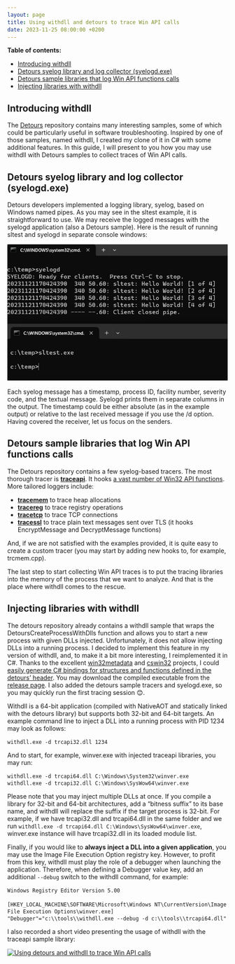 ```yaml
---
layout: page
title: Using withdll and detours to trace Win API calls 
date: 2023-11-25 08:00:00 +0200
---
```


**Table of contents:**

<!-- MarkdownTOC -->

- [Introducing withdll](#introducing-withdll)
- [Detours syelog library and log collector \(syelogd.exe\)](#detours-syelog-library-and-log-collector-syelogdexe)
- [Detours sample libraries that log Win API functions calls](#detours-sample-libraries-that-log-win-api-functions-calls)
- [Injecting libraries with withdll](#injecting-libraries-with-withdll)

<!-- /MarkdownTOC -->

## Introducing withdll

The [Detours](https://github.com/microsoft/Detours) repository contains many interesting samples, some of which could be particularly useful in software troubleshooting. Inspired by one of those samples, named withdll, I created my clone of it in C# with some additional features. In this guide, I will present to you how you may use withdll with Detours samples to collect traces of Win API calls. 

## Detours syelog library and log collector (syelogd.exe)

Detours developers implemented a logging library, syelog, based on Windows named pipes. As you may see in the sltest example, it is straightforward to use. We may receive the logged messages with the syelogd application (also a Detours sample). Here is the result of running sltest and syelogd in separate console windows:

![](/assets/img/withdll-sltest-sylogd.png)

Each syelog message has a timestamp, process ID, facility number, severity code, and the textual message. Syelogd prints them in separate columns in the output. The timestamp could be either absolute (as in the example output) or relative to the last received message if you use the /d option. Having covered the receiver, let us focus on the senders.

## Detours sample libraries that log Win API functions calls

The Detours repository contains a few syelog-based tracers. The most thorough tracer is [**traceapi**](https://github.com/microsoft/Detours/tree/main/samples/traceapi). It hooks [a vast number of Win32 API functions](https://github.com/microsoft/Detours/blob/main/samples/traceapi/_win32.cpp). More tailored loggers include:

- [**tracemem**](https://github.com/microsoft/Detours/tree/main/samples/tracemem) to trace heap allocations 
- [**tracereg**](https://github.com/microsoft/Detours/tree/main/samples/tracereg) to trace registry operations 
- [**tracetcp**](https://github.com/microsoft/Detours/tree/main/samples/tracetcp) to trace TCP connections 
- [**tracessl**](https://github.com/microsoft/Detours/tree/main/samples/tracessl) to trace plain text messages sent over TLS (it hooks EncryptMessage and DecryptMessage functions) 

And, if we are not satisfied with the examples provided, it is quite easy to create a custom tracer (you may start by adding new hooks to, for example, trcmem.cpp). 

The last step to start collecting Win API traces is to put the tracing libraries into the memory of the process that we want to analyze. And that is the place where withdll comes to the rescue.

## Injecting libraries with withdll

The detours repository already contains a withdll sample that wraps the DetoursCreateProcessWithDlls function and allows you to start a new process with given DLLs injected. Unfortunately, it does not allow injecting DLLs into a running process. I decided to implement this feature in my version of withdll, and, to make it a bit more interesting, I reimplemented it in C#. Thanks to the excellent [win32metadata](https://github.com/microsoft/win32metadata) and [cswin32](https://github.com/microsoft/cswin32) projects, I could [easily generate C# bindings for structures and functions defined in the detours’ header](https://lowleveldesign.wordpress.com/2023/11/23/generating-c-bindings-for-native-windows-libraries/). You may download the compiled executable from the [release page](https://github.com/lowleveldesign/withdll/releases). I also added the detours sample tracers and syelogd.exe, so you may quickly run the first tracing session 😊.  

Withdll is a 64-bit application (compiled with NativeAOT and statically linked with the detours library) but supports both 32-bit and 64-bit targets. An example command line to inject a DLL into a running process with PID 1234 may look as follows: 

```
withdll.exe -d trcapi32.dll 1234
```

And to start, for example, winver.exe with injected traceapi libraries, you may run:

```
withdll.exe -d trcapi64.dll C:\Windows\System32\winver.exe
withdll.exe -d trcapi32.dll C:\Windows\SysWow64\winver.exe
```

Please note that you may inject multiple DLLs at once. If you compile a library for 32-bit and 64-bit architectures, add a “bitness suffix” to its base name, and withdll will replace the suffix if the target process is 32-bit. For example, if we have trcapi32.dll and trcapi64.dll in the same folder and we run `withdll.exe -d trcapi64.dll C:\Windows\SysWow64\winver.exe`, winver.exe instance will have trcapi32.dll in its loaded module list. 

Finally, if you would like to **always inject a DLL into a given application**, you may use the Image File Execution Option registry key. However, to profit from this key, withdll must play the role of a debugger when launching the application. Therefore, when defining a Debugger value key, add an additional `--debug` switch to the withdll command, for example: 

```
Windows Registry Editor Version 5.00

[HKEY_LOCAL_MACHINE\SOFTWARE\Microsoft\Windows NT\CurrentVersion\Image File Execution Options\winver.exe]
"Debugger"="c:\\tools\\withdll.exe --debug -d c:\\tools\\trcapi64.dll"
```

I also recorded a short video presenting the usage of withdll with the traceapi sample library: 

[![Using detours and withdll to trace Win API calls](https://img.youtube.com/vi/q_iBojsF1sA/mqdefault.jpg)](https://www.youtube.com/watch?v=q_iBojsF1sA)
